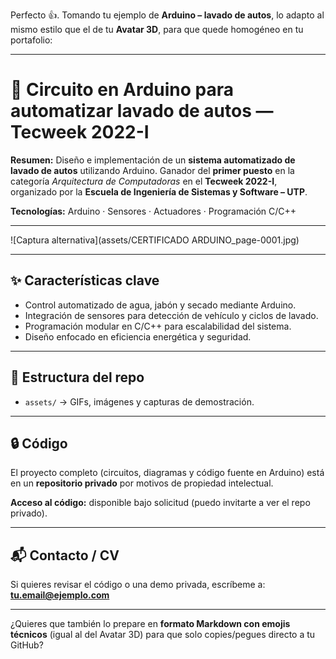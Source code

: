 Perfecto 👍. Tomando tu ejemplo de **Arduino – lavado de autos**, lo adapto al mismo estilo que el de tu **Avatar 3D**, para que quede homogéneo en tu portafolio:

---

# 🤖 Circuito en Arduino para automatizar lavado de autos — Tecweek 2022-I

**Resumen:**
Diseño e implementación de un **sistema automatizado de lavado de autos** utilizando Arduino.
Ganador del **primer puesto** en la categoría *Arquitectura de Computadoras* en el **Tecweek 2022-I**, organizado por la **Escuela de Ingeniería de Sistemas y Software – UTP**.

**Tecnologías:** Arduino · Sensores · Actuadores · Programación C/C++

---



![Captura alternativa](assets/CERTIFICADO ARDUINO_page-0001.jpg)

---

## ✨ Características clave

* Control automatizado de agua, jabón y secado mediante Arduino.
* Integración de sensores para detección de vehículo y ciclos de lavado.
* Programación modular en C/C++ para escalabilidad del sistema.
* Diseño enfocado en eficiencia energética y seguridad.

---

## 📂 Estructura del repo

* `assets/` → GIFs, imágenes y capturas de demostración.

---

## 🔒 Código

El proyecto completo (circuitos, diagramas y código fuente en Arduino) está en un **repositorio privado** por motivos de propiedad intelectual.

**Acceso al código:** disponible bajo solicitud (puedo invitarte a ver el repo privado).

---

## 📬 Contacto / CV

Si quieres revisar el código o una demo privada, escríbeme a: **[tu.email@ejemplo.com](mailto:tu.email@ejemplo.com)**

---

¿Quieres que también lo prepare en **formato Markdown con emojis técnicos** (igual al del Avatar 3D) para que solo copies/pegues directo a tu GitHub?

